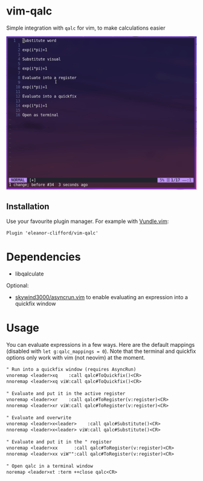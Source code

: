 # vim-qalc

Simple integration with `qalc` for vim, to make calculations easier

![Demo](demo.gif)

## Installation

Use your favourite plugin manager. For example with
[Vundle.vim](https://github.com/VundleVim/Vundle.vim):
```vimscript
Plugin 'eleanor-clifford/vim-qalc'
```
# Dependencies

- libqalculate

Optional:

- [skywind3000/asyncrun.vim](https://github.com/skywind3000/asyncrun.vim) to
  enable evaluating an expression into a quickfix window

# Usage

You can evaluate expressions in a few ways. Here are the default mappings
(disabled with `let g:qalc_mappings = 0`). Note that the terminal and quickfix
options only work with vim (not neovim) at the moment.

```vimscript
" Run into a quickfix window (requires AsyncRun)
vnoremap <leader>xq    :call qalc#ToQuickfix()<CR>
nnoremap <leader>xq viW:call qalc#ToQuickfix()<CR>

" Evaluate and put it in the active register
vnoremap <leader>xr    :call qalc#ToRegister(v:register)<CR>
nnoremap <leader>xr viW:call qalc#ToRegister(v:register)<CR>

" Evaluate and overwrite
vnoremap <leader>x<leader>    :call qalc#Substitute()<CR>
nnoremap <leader>x<leader> viW:call qalc#Substitute()<CR>

" Evaluate and put it in the " register
vnoremap <leader>xx      :call qalc#ToRegister(v:register)<CR>
nnoremap <leader>xx viW"":call qalc#ToRegister(v:register)<CR>

" Open qalc in a terminal window
noremap <leader>xt :term ++close qalc<CR>
```
